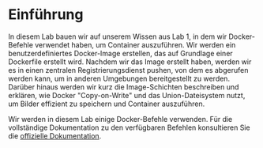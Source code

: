 # Einführung

In diesem Lab bauen wir auf unserem Wissen aus Lab 1, in dem wir Docker-Befehle verwendet haben, um Container auszuführen. Wir werden ein benutzerdefiniertes Docker-Image erstellen, das auf Grundlage einer Dockerfile erstellt wird. Nachdem wir das Image erstellt haben, werden wir es in einen zentralen Registrierungsdienst pushen, von dem es abgerufen werden kann, um in anderen Umgebungen bereitgestellt zu werden. Darüber hinaus werden wir kurz die Image-Schichten beschreiben und erklären, wie Docker "Copy-on-Write" und das Union-Dateisystem nutzt, um Bilder effizient zu speichern und Container auszuführen.

Wir werden in diesem Lab einige Docker-Befehle verwenden. Für die vollständige Dokumentation zu den verfügbaren Befehlen konsultieren Sie die [offizielle Dokumentation](https://docs.docker.com/).
